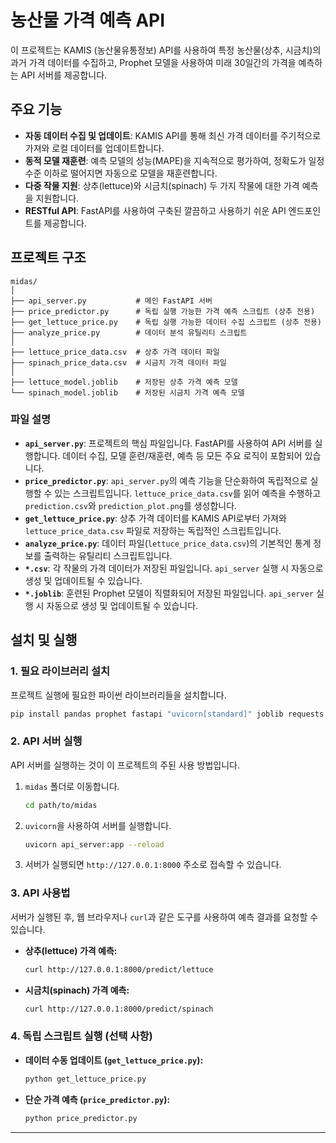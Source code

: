 # 농산물 가격 예측 API

이 프로젝트는 KAMIS (농산물유통정보) API를 사용하여 특정 농산물(상추, 시금치)의 과거 가격 데이터를 수집하고, Prophet 모델을 사용하여 미래 30일간의 가격을 예측하는 API 서버를 제공합니다.

## 주요 기능

- **자동 데이터 수집 및 업데이트**: KAMIS API를 통해 최신 가격 데이터를 주기적으로 가져와 로컬 데이터를 업데이트합니다.
- **동적 모델 재훈련**: 예측 모델의 성능(MAPE)을 지속적으로 평가하여, 정확도가 일정 수준 이하로 떨어지면 자동으로 모델을 재훈련합니다.
- **다중 작물 지원**: 상추(lettuce)와 시금치(spinach) 두 가지 작물에 대한 가격 예측을 지원합니다.
- **RESTful API**: FastAPI를 사용하여 구축된 깔끔하고 사용하기 쉬운 API 엔드포인트를 제공합니다.

## 프로젝트 구조

```
midas/
│
├── api_server.py           # 메인 FastAPI 서버
├── price_predictor.py      # 독립 실행 가능한 가격 예측 스크립트 (상추 전용)
├── get_lettuce_price.py    # 독립 실행 가능한 데이터 수집 스크립트 (상추 전용)
├── analyze_price.py        # 데이터 분석 유틸리티 스크립트
│
├── lettuce_price_data.csv  # 상추 가격 데이터 파일
├── spinach_price_data.csv  # 시금치 가격 데이터 파일
│
├── lettuce_model.joblib    # 저장된 상추 가격 예측 모델
└── spinach_model.joblib    # 저장된 시금치 가격 예측 모델
```

### 파일 설명

- **`api_server.py`**: 프로젝트의 핵심 파일입니다. FastAPI를 사용하여 API 서버를 실행합니다. 데이터 수집, 모델 훈련/재훈련, 예측 등 모든 주요 로직이 포함되어 있습니다.
- **`price_predictor.py`**: `api_server.py`의 예측 기능을 단순화하여 독립적으로 실행할 수 있는 스크립트입니다. `lettuce_price_data.csv`를 읽어 예측을 수행하고 `prediction.csv`와 `prediction_plot.png`를 생성합니다.
- **`get_lettuce_price.py`**: 상추 가격 데이터를 KAMIS API로부터 가져와 `lettuce_price_data.csv` 파일로 저장하는 독립적인 스크립트입니다.
- **`analyze_price.py`**: 데이터 파일(`lettuce_price_data.csv`)의 기본적인 통계 정보를 출력하는 유틸리티 스크립트입니다.
- **`*.csv`**: 각 작물의 가격 데이터가 저장된 파일입니다. `api_server` 실행 시 자동으로 생성 및 업데이트될 수 있습니다.
- **`*.joblib`**: 훈련된 Prophet 모델이 직렬화되어 저장된 파일입니다. `api_server` 실행 시 자동으로 생성 및 업데이트될 수 있습니다.

## 설치 및 실행

### 1. 필요 라이브러리 설치

프로젝트 실행에 필요한 파이썬 라이브러리들을 설치합니다.

```bash
pip install pandas prophet fastapi "uvicorn[standard]" joblib requests numpy
```

### 2. API 서버 실행

API 서버를 실행하는 것이 이 프로젝트의 주된 사용 방법입니다.

1.  `midas` 폴더로 이동합니다.
    ```bash
    cd path/to/midas
    ```
2.  `uvicorn`을 사용하여 서버를 실행합니다.
    ```bash
    uvicorn api_server:app --reload
    ```
3.  서버가 실행되면 `http://127.0.0.1:8000` 주소로 접속할 수 있습니다.

### 3. API 사용법

서버가 실행된 후, 웹 브라우저나 `curl`과 같은 도구를 사용하여 예측 결과를 요청할 수 있습니다.

- **상추(lettuce) 가격 예측:**
  ```bash
  curl http://127.0.0.1:8000/predict/lettuce
  ```
- **시금치(spinach) 가격 예측:**
  ```bash
  curl http://127.0.0.1:8000/predict/spinach
  ```

### 4. 독립 스크립트 실행 (선택 사항)

- **데이터 수동 업데이트 (`get_lettuce_price.py`):**
  ```bash
  python get_lettuce_price.py
  ```
- **단순 가격 예측 (`price_predictor.py`):**
  ```bash
  python price_predictor.py
  ```

---
